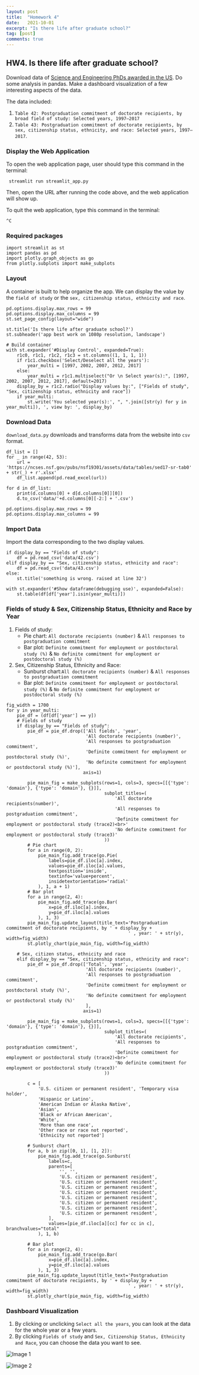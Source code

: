 ```yaml
---
layout: post
title:  "Homework 4"
date:   2021-10-01
excerpt: "Is there life after graduate school?"
tag: [post]
comments: true
---
```


##  HW4. Is there life after graduate school?
Download data of [Science and Engineering PhDs awarded in the US](https://ncses.nsf.gov/pubs/nsf19301/data). 
Do some analysis in pandas. Make a dashboard visualization of a few interesting aspects of the data.

The data included:
1. `Table 42: Postgraduation commitment of doctorate recipients, by broad field of study: Selected years, 1997–2017` 
2. `Table 43: Postgraduation commitment of doctorate recipients, by sex, citizenship status, ethnicity, and race: Selected years, 1997–2017`.

### Display the Web Application
To open the web application page, user should type this command in the terminal:
```
 streamlit run streamlit_app.py
```
Then, open the URL after running the code above, and the web application will show up.

To quit the web application, type this command in the terminal:
```
^C
```

### Required packages
```
import streamlit as st
import pandas as pd
import plotly.graph_objects as go
from plotly.subplots import make_subplots
```

### Layout
A container is built to help organize the app. We can display the value by the `field of study` or 
the `sex, citizenship status, ethnicity and race`.

```
pd.options.display.max_rows = 99
pd.options.display.max_columns = 99
st.set_page_config(layout="wide")

st.title('Is there life after graduate school?')
st.subheader('app best work on 1080p resolution, landscape')

# Build container
with st.expander('#Display Control', expanded=True):
    r1c0, r1c1, r1c2, r1c3 = st.columns((1, 1, 1, 1))
    if r1c1.checkbox('Select/Deselect all the years'):
        year_multi = [1997, 2002, 2007, 2012, 2017]
    else:
        year_multi = r1c1.multiselect("Or \n Select year(s):", [1997, 2002, 2007, 2012, 2017], default=2017)
    display_by = r1c2.radio("Display values by:", ["Fields of study", "Sex, citizenship status, ethnicity and race"])
    if year_multi:
        st.write('You selected year(s):', ", ".join([str(y) for y in year_multi]), ', view by: ', display_by)
```

### Download Data
`download_data.py` downloads and transforms data from the website into `csv` format.

```
df_list = []
for _ in range(42, 53):
    url = 'https://ncses.nsf.gov/pubs/nsf19301/assets/data/tables/sed17-sr-tab0' + str(_) + r'.xlsx'
    df_list.append(pd.read_excel(url))

for d in df_list:
    print(d.columns[0] + d[d.columns[0]][0])
    d.to_csv('data/'+d.columns[0][-2:] + '.csv')

pd.options.display.max_rows = 99
pd.options.display.max_columns = 99
```

### Import Data
Import the data corresponding to the two display values.

```
if display_by == "Fields of study":
    df = pd.read_csv('data/42.csv')
elif display_by == "Sex, citizenship status, ethnicity and race":
    df = pd.read_csv('data/43.csv')
else:
    st.title('something is wrong. raised at line 32')

with st.expander('#Show dataframe(debugging use)', expanded=False):
    st.table(df[df['year'].isin(year_multi)])
```

### Fields of study & Sex, Citizenship Status, Ethnicity and Race by Year
1. Fields of study: 
    - Pie chart: `All doctorate recipients (number)` & `All responses to postgraduation commitment`
    - Bar plot: `Definite commitment for employment or postdoctoral study (%)` &
      `No definite commitment for employment or postdoctoral study (%)`
2. Sex, Citizenship Status, Ethnicity and Race: 
    - Sunburst chart:`All doctorate recipients (number)` & `All responses to postgraduation commitment`
    - Bar plot: `Definite commitment for employment or postdoctoral study (%)` &
      `No definite commitment for employment or postdoctoral study (%)`

```
fig_width = 1700
for y in year_multi:
    pie_df = (df[df['year'] == y])
    # Fields of study
    if display_by == "Fields of study":
        pie_df = pie_df.drop(['All fields', 'year',
                              'All doctorate recipients (number)',
                              'All responses to postgraduation commitment',
                              'Definite commitment for employment or postdoctoral study (%)',
                              'No definite commitment for employment or postdoctoral study (%)'],
                             axis=1)

        pie_main_fig = make_subplots(rows=1, cols=3, specs=[[{'type': 'domain'}, {'type': 'domain'}, {}]],
                                     subplot_titles=(
                                         'All doctorate recipients(number)',
                                         'All responses to postgraduation commitment',
                                         'Definite commitment for employment or postdoctoral study (trace2)<br>'
                                         'No definite commitment for employment or postdoctoral study (trace3)'
                                     ))
        # Pie chart
        for a in range(0, 2):
            pie_main_fig.add_trace(go.Pie(
                labels=pie_df.iloc[a].index,
                values=pie_df.iloc[a].values,
                textposition='inside',
                textinfo='value+percent',
                insidetextorientation='radial'
            ), 1, a + 1)
        # Bar plot
        for a in range(2, 4):
            pie_main_fig.add_trace(go.Bar(
                x=pie_df.iloc[a].index,
                y=pie_df.iloc[a].values
            ), 1, 3)
        pie_main_fig.update_layout(title_text='Postgraduation commitment of doctorate recipients, by ' + display_by +
                                              ' , year: ' + str(y), width=fig_width)
        st.plotly_chart(pie_main_fig, width=fig_width)

    # Sex, citizen status, ethnicity and race
    elif display_by == "Sex, citizenship status, ethnicity and race":
        pie_df = pie_df.drop(['Total', 'year',
                              'All doctorate recipients (number)',
                              'All responses to postgraduation commitment',
                              'Definite commitment for employment or postdoctoral study (%)',
                              'No definite commitment for employment or postdoctoral study (%)'
                              ],
                             axis=1)

        pie_main_fig = make_subplots(rows=1, cols=3, specs=[[{'type': 'domain'}, {'type': 'domain'}, {}]],
                                     subplot_titles=(
                                         'All doctorate recipients',
                                         'All responses to postgraduation commitment',
                                         'Definite commitment for employment or postdoctoral study (trace2)<br>'
                                         'No definite commitment for employment or postdoctoral study (trace3)'
                                     ))

        c = [
            'U.S. citizen or permanent resident', 'Temporary visa holder',
            'Hispanic or Latino',
            'American Indian or Alaska Native',
            'Asian',
            'Black or African American',
            'White',
            'More than one race',
            'Other race or race not reported',
            'Ethnicity not reported']

        # Sunburst chart
        for a, b in zip([0, 1], [1, 2]):
            pie_main_fig.add_trace(go.Sunburst(
                labels=c,
                parents=[
                    '', '',
                    'U.S. citizen or permanent resident',
                    'U.S. citizen or permanent resident',
                    'U.S. citizen or permanent resident',
                    'U.S. citizen or permanent resident',
                    'U.S. citizen or permanent resident',
                    'U.S. citizen or permanent resident',
                    'U.S. citizen or permanent resident',
                    'U.S. citizen or permanent resident',
                ],
                values=[pie_df.iloc[a][cc] for cc in c], branchvalues="total"
            ), 1, b)

        # Bar plot
        for a in range(2, 4):
            pie_main_fig.add_trace(go.Bar(
                x=pie_df.iloc[a].index,
                y=pie_df.iloc[a].values
            ), 1, 3)
        pie_main_fig.update_layout(title_text='Postgraduation commitment of doctorate recipients, by ' + display_by +
                                              ' , year: ' + str(y), width=fig_width)
        st.plotly_chart(pie_main_fig, width=fig_width)
```
### Dashboard Visualization
1. By clicking or unclicking `Select all the years`, you can look at the data for the whole year or a few years.
2. By clicking `Fields of study` and `Sex, Citizenship Status, Ethnicity and Race`, you can choose the data you want to see.

![Image 1](/v_source/hw4-1.png)

![Image 2](/v_source/hw4-2.png)
